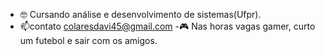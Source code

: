 - 🤓 Cursando análise e desenvolvimento de sistemas(Ufpr).
- 📫contato
    colaresdavi45@gmail.com 
-🎮 Nas horas vagas gamer, curto um futebol e sair com os amigos. 

<!---
Davi-F-Colares/Davi-F-Colares is a ✨ special ✨ repository because its `README.md` (this file) appears on your GitHub profile.
You can click the Preview link to take a look at your changes.
--->
